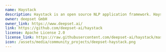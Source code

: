 ```yaml
---
name: Haystack
description: Haystack is an open source NLP application framework. Haystack offers "neural search" capabilities on top of OpenSearch, such as extractive, generative or FAQ-style question answering, semantic document search, and text summarization.
owner: deepset GmbH
owner_link: https://www.deepset.ai/
link: https://github.com/deepset-ai/haystack
license: Apache License 2.0
license_link: https://raw.githubusercontent.com/deepset-ai/haystack/master/LICENSE
icon: /assets/media/community_projects/deepset-haystack.png
---
```

